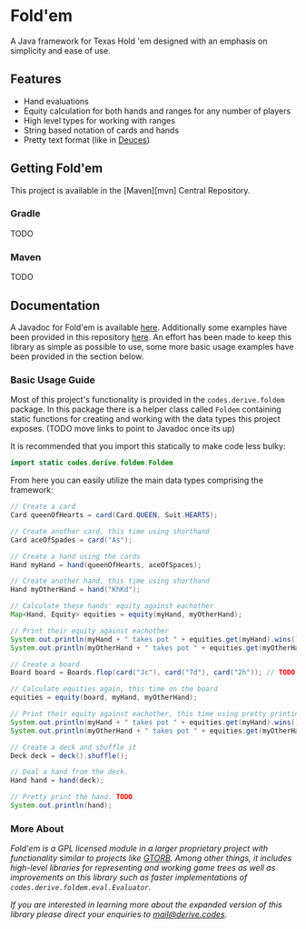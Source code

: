 # Fold'em
A Java framework for Texas Hold 'em designed with an emphasis on simplicity and ease of use.

## Features
- Hand evaluations
- Equity calculation for both hands and ranges for any number of players
- High level types for working with ranges
- String based notation of cards and hands
- Pretty text format (like in [Deuces](https://github.com/worldveil/deuces))

## Getting Fold'em
This project is available in the [Maven][mvn] Central Repository.

### Gradle
TODO

### Maven
TODO

## Documentation
A Javadoc for Fold'em is available [here](TODO). Additionally some examples have been provided in this repository [here](/src/main/java/codes/derive/foldem/examples). An effort has been made to keep this library as simple as possible to use, some more basic usage examples have been provided in the section below.

### Basic Usage Guide
Most of this project's functionality is provided in the `codes.derive.foldem` package. In this package there is a helper class called `Foldem` containing static functions for creating and working with the data types this project exposes. (TODO move links to point to Javadoc once its up)

It is recommended that you import this statically to make code less bulky:
```java
import static codes.derive.foldem.Foldem
```

From here you can easily utilize the main data types comprising the framework:
```java
// Create a card
Card queenOfHearts = card(Card.QUEEN, Suit.HEARTS); 

// Create another card, this time using shorthand
Card aceOfSpades = card("As");

// Create a hand using the cards
Hand myHand = hand(queenOfHearts, aceOfSpaces);

// Create another hand, this time using shorthand
Hand myOtherHand = hand("KhKd");

// Calculate these hands' equity against eachother
Map<Hand, Equity> equities = equity(myHand, myOtherHand);

// Print their equity against eachother
System.out.println(myHand + " takes pot " + equities.get(myHand).wins() + " of the time");
System.out.println(myOtherHand + " takes pot " + equities.get(myOtherHand).wins() + " of the time");

// Create a board
Board board = Boards.flop(card("Jc"), card("7d"), card("2h")); // TODO shorthand

// Calculate equities again, this time on the board
equities = equity(board, myHand, myOtherHand);

// Print their equity against eachother, this time using pretty printing TODO
System.out.println(myHand + " takes pot " + equities.get(myHand).wins() + " of the time");
System.out.println(myOtherHand + " takes pot " + equities.get(myOtherHand).wins() + " of the time");

// Create a deck and shuffle it
Deck deck = deck().shuffle();

// Deal a hand from the deck.
Hand hand = hand(deck);

// Pretty print the hand. TODO
System.out.println(hand);


```

### More About
*Fold'em is a GPL licensed module in a larger proprietary project with functionality similar to projects like [GTORB](http://gtorangebuilder.com/). Among other things, it includes high-level libraries for representing and working game trees as well as improvements on this library such as faster implementations of `codes.derive.foldem.eval.Evaluator`.*

*If you are interested in learning more about the expanded version of this library please direct your enquiries to mail@derive.codes.*
